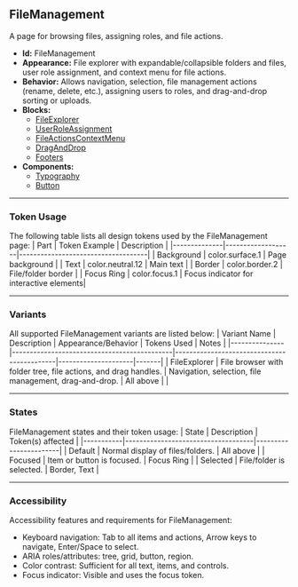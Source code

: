 ## FileManagement
A page for browsing files, assigning roles, and file actions.
- **Id:** FileManagement
- **Appearance:** File explorer with expandable/collapsible folders and files, user role assignment, and context menu for file actions.
- **Behavior:** Allows navigation, selection, file management actions (rename, delete, etc.), assigning users to roles, and drag-and-drop sorting or uploads.
- **Blocks:**
  - [FileExplorer](../blocks/FileExplorer.md)
  - [UserRoleAssignment](../blocks/UserRoleAssignment.md)
  - [FileActionsContextMenu](../blocks/FileActionsContextMenu.md)
  - [DragAndDrop](../blocks/DragAndDrop.md)
  - [Footers](../blocks/Footers.md)
- **Components:**
  - [Typography](../components/Typography.md)
  - [Button](../components/Button.md)

---

### Token Usage
The following table lists all design tokens used by the FileManagement page:
| Part         | Token Example      | Description                        |
|--------------|-------------------|------------------------------------|
| Background   | color.surface.1   | Page background                    |
| Text         | color.neutral.12  | Main text                          |
| Border       | color.border.2    | File/folder border                 |
| Focus Ring   | color.focus.1     | Focus indicator for interactive elements|

---

### Variants
All supported FileManagement variants are listed below:
| Variant Name   | Description                                 | Appearance/Behavior                        | Tokens Used         | Notes |
|---------------|---------------------------------------------|--------------------------------------------|---------------------|-------|
| FileExplorer  | File browser with folder tree, file actions, and drag handles. | Navigation, selection, file management, drag-and-drop. | All above           |       |

---

### States
FileManagement states and their token usage:
| State     | Description                        | Token(s) affected      |
|-----------|------------------------------------|-----------------------|
| Default   | Normal display of files/folders.   | All above             |
| Focused   | Item or button is focused.         | Focus Ring            |
| Selected  | File/folder is selected.           | Border, Text          |

---

### Accessibility
Accessibility features and requirements for FileManagement:
- Keyboard navigation: Tab to all items and actions, Arrow keys to navigate, Enter/Space to select.
- ARIA roles/attributes: tree, grid, button, region.
- Color contrast: Sufficient for all text, items, and controls.
- Focus indicator: Visible and uses the focus token.
